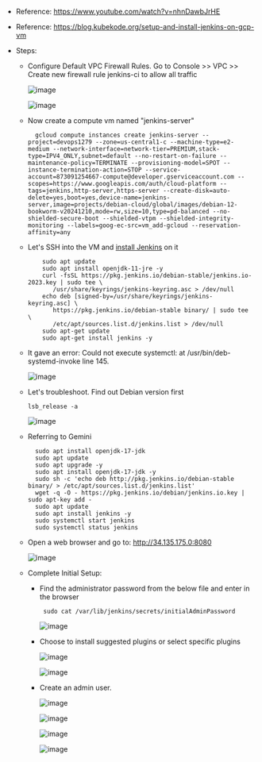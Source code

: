 - Reference: https://www.youtube.com/watch?v=nhnDawbJrHE
- Reference: https://blog.kubekode.org/setup-and-install-jenkins-on-gcp-vm

- Steps:
  - Configure Default VPC Firewall Rules. Go to Console >> VPC >> Create new firewall rule jenkins-ci to allow all traffic

      ![image](https://github.com/user-attachments/assets/5b7a762f-7dea-48e0-9ffc-ce4c3999253b)

      ![image](https://github.com/user-attachments/assets/a9340ef9-3795-47d7-a5a0-b6cc69ace569)

  
  - Now create a compute vm named "jenkins-server"

          gcloud compute instances create jenkins-server --project=devops1279 --zone=us-central1-c --machine-type=e2-medium --network-interface=network-tier=PREMIUM,stack-type=IPV4_ONLY,subnet=default --no-restart-on-failure --maintenance-policy=TERMINATE --provisioning-model=SPOT --instance-termination-action=STOP --service-account=873091254667-compute@developer.gserviceaccount.com --scopes=https://www.googleapis.com/auth/cloud-platform --tags=jenkins,http-server,https-server --create-disk=auto-delete=yes,boot=yes,device-name=jenkins-server,image=projects/debian-cloud/global/images/debian-12-bookworm-v20241210,mode=rw,size=10,type=pd-balanced --no-shielded-secure-boot --shielded-vtpm --shielded-integrity-monitoring --labels=goog-ec-src=vm_add-gcloud --reservation-affinity=any

      
  - Let's SSH into the VM and [install Jenkins](https://blog.kubekode.org/setup-and-install-jenkins-on-gcp-vm) on it

            sudo apt update
            sudo apt install openjdk-11-jre -y
            curl -fsSL https://pkg.jenkins.io/debian-stable/jenkins.io-2023.key | sudo tee \
               /usr/share/keyrings/jenkins-keyring.asc > /dev/null
            echo deb [signed-by=/usr/share/keyrings/jenkins-keyring.asc] \
               https://pkg.jenkins.io/debian-stable binary/ | sudo tee \
               /etc/apt/sources.list.d/jenkins.list > /dev/null
            sudo apt-get update
            sudo apt-get install jenkins -y

  - It gave an error: Could not execute systemctl:  at /usr/bin/deb-systemd-invoke line 145.

      ![image](https://github.com/user-attachments/assets/cf59a0f2-471c-42b5-ac89-52acffd98c0a)

  -  Let's troubleshoot. Find out Debian version first

         lsb_release -a

       ![image](https://github.com/user-attachments/assets/7dbbeb85-2077-46f5-9a58-b675f4b039c3)

  - Referring to Gemini

          sudo apt install openjdk-17-jdk
          sudo apt update
          sudo apt upgrade -y
          sudo apt install openjdk-17-jdk -y
          sudo sh -c 'echo deb http://pkg.jenkins.io/debian-stable binary/ > /etc/apt/sources.list.d/jenkins.list'
          wget -q -O - https://pkg.jenkins.io/debian/jenkins.io.key | sudo apt-key add -
          sudo apt update
          sudo apt install jenkins -y
          sudo systemctl start jenkins
          sudo systemctl status jenkins

  - Open a web browser and go to: http://34.135.175.0:8080

    ![image](https://github.com/user-attachments/assets/a2510618-0794-4388-be75-37e88524ad36)

  - Complete Initial Setup:
    - Find the administrator password from the below file and enter in the browser
 
           sudo cat /var/lib/jenkins/secrets/initialAdminPassword
 
      ![image](https://github.com/user-attachments/assets/797e9179-206d-4d7d-a970-f02b0a3a554f)
  
    - Choose to install suggested plugins or select specific plugins
 
      ![image](https://github.com/user-attachments/assets/9d5f6452-0616-4c18-96a7-ffbad822130f)


      ![image](https://github.com/user-attachments/assets/2a454e67-1bc1-46ea-851c-011975e47ec8)


    - Create an admin user.         

       ![image](https://github.com/user-attachments/assets/ed7df86f-e655-47db-8a60-7932c905bbb9)


       ![image](https://github.com/user-attachments/assets/0432d09d-49ce-45ba-9ae1-90034eecbcc8)


       ![image](https://github.com/user-attachments/assets/a9a8f68f-0166-4fe6-884a-045a3c55d7e6)


       ![image](https://github.com/user-attachments/assets/16bb619e-9764-443d-8fca-ce1ec41ac797)
